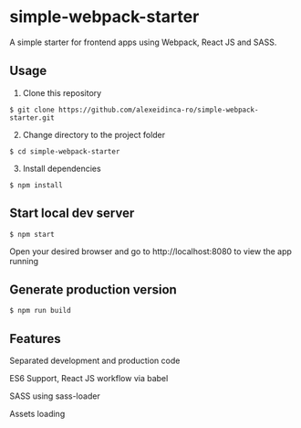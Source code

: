 # simple-webpack-starter
A simple starter for frontend apps using Webpack, React JS and SASS.
## Usage
1. Clone this repository

`$ git clone https://github.com/alexeidinca-ro/simple-webpack-starter.git`

2. Change directory to the project folder

`$ cd simple-webpack-starter`

3. Install dependencies

`$ npm install`

## Start local dev server
`$ npm start`

Open your desired browser and go to http://localhost:8080 to view the app running

## Generate production version
`$ npm run build`

## Features
Separated development and production code

ES6 Support, React JS workflow via babel 

SASS using sass-loader

Assets loading
